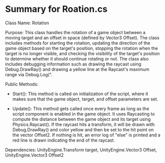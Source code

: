 # Summary for Roation.cs

  Class Name: Rotation

Purpose: This class handles the rotation of a game object between a moving target and an offset in space (defined by Vector3 Offset). The class includes methods for starting the rotation, updating the direction of the game object based on the target's position, stopping the rotation when the target is no longer visible, and checking the visibility of the target's position to determine whether it should continue rotating or not. The class also includes debugging information such as drawing the raycast using Debug.DrawRay() and drawing a yellow line at the Raycast's maximum range via Debug.Log(".

Public Methods:

* Start(): This method is called on initialization of the script, where it makes sure that the game object, target, and offset parameters are set.

* Update(): This method gets called once every frame as long as the script component is enabled in the game object. It uses Raycasting to compute the distance between the game object and its target using Physics.Raycast(). If the raycast hits a transform, it will be drawn with Debug.DrawRay() and color yellow and then be set to the hit point on the vector Offset2. If nothing is hit, an error log of "else" is printed and a red line is drawn indicating the end of the raycast.

Dependencies: UnityEngine.Transform target, UnityEngine.Vector3 Offset, UnityEngine.Vector3 Offset2